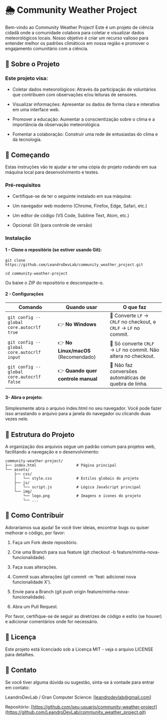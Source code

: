 # 🌦️ Community Weather Project
Bem-vindo ao Community Weather Project! Este é um projeto de ciência cidadã onde a comunidade colabora para coletar e visualizar dados meteorológicos locais. Nosso objetivo é criar um recurso valioso para entender melhor os padrões climáticos em nossa região e promover o engajamento comunitário com a ciência.

## 🌟 Sobre o Projeto
### Este projeto visa:

* Coletar dados meteorológicos: Através da participação de voluntários que contribuem com observações e/ou leituras de sensores.

* Visualizar informações: Apresentar os dados de forma clara e interativa em uma interface web.

* Promover a educação: Aumentar a conscientização sobre o clima e a importância da observação meteorológica.

* Fomentar a colaboração: Construir uma rede de entusiastas do clima e da tecnologia.

## 🚀 Começando
Estas instruções vão te ajudar a ter uma cópia do projeto rodando em sua máquina local para desenvolvimento e testes.

### Pré-requisitos

* Certifique-se de ter o seguinte instalado em sua máquina:

* Um navegador web moderno (Chrome, Firefox, Edge, Safari, etc.)

* Um editor de código (VS Code, Sublime Text, Atom, etc.)

* Opcional: Git (para controle de versão)

### Instalação

#### 1 - Clone o repositório (se estiver usando Git):

```
git clone https://github.com/LeandroDevLab/community_weather_project.git

cd community-weather-project
```

Ou baixe o ZIP do repositório e descompacte-o.
#### 2 - Configurações
| Comando                                   | Quando usar                         | O que faz                                                         |
| ----------------------------------------- | ----------------------------------- | ----------------------------------------------------------------- |
| `git config --global core.autocrlf true`  | 👉 **No Windows**                   | 🔄 Converte `LF` → `CRLF` no checkout, e `CRLF` → `LF` no commit. |
| `git config --global core.autocrlf input` | 👉 **No Linux/macOS** (Recomendado) | 🔄 Só converte `CRLF` → `LF` no commit. Não altera no checkout.   |
| `git config --global core.autocrlf false` | 👉 **Quando quer controle manual**  | 🚫 Não faz conversões automáticas de quebra de linha.             |

#### 3- Abra o projeto:

Simplesmente abra o arquivo index.html no seu navegador. Você pode fazer isso arrastando o arquivo para a janela do navegador ou clicando duas vezes nele.

## 📂 Estrutura do Projeto
A organização dos arquivos segue um padrão comum para projetos web, facilitando a navegação e o desenvolvimento:

```
community-weather-project/
├── index.html                  # Página principal
└── assets/
    ├── css/
    │   └── style.css           # Estilos globais do projeto
    ├── js/
    │   └── script.js           # Lógica JavaScript principal
    └── img/
        └── logo.png            # Imagens e ícones do projeto
        └── ...
```

## 🤝 Como Contribuir
Adoraríamos sua ajuda! Se você tiver ideias, encontrar bugs ou quiser melhorar o código, por favor:

1. Faça um Fork deste repositório.

2. Crie uma Branch para sua feature (git checkout -b feature/minha-nova-funcionalidade).

3. Faça suas alterações.

4. Commit suas alterações (git commit -m 'feat: adicionei nova funcionalidade X').

5. Envie para a Branch (git push origin feature/minha-nova-funcionalidade).

6. Abra um Pull Request.

Por favor, certifique-se de seguir as diretrizes de código e estilo (se houver) e adicionar comentários onde for necessário.

## 📝 Licença
Este projeto está licenciado sob a Licença MIT - veja o arquivo LICENSE para detalhes.

## 📧 Contato
Se você tiver alguma dúvida ou sugestão, sinta-se à vontade para entrar em contato:

LeandroDevLab / Gran Computer Science: [leandrodevlab@gmail.com]

Repositório: [https://github.com/seu-usuario/community-weather-project](https://github.com/LeandroDevLab/community_weather_project.git) 